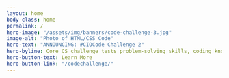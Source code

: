 ```yaml
---
layout: home
body-class: home
permalink: /
hero-image: "/assets/img/banners/code-challenge-3.jpg"
image-alt: "Photo of HTML/CSS Code"
hero-text: "ANNOUNCING: #CIOCode Challenge 2"
hero-byline: Core CS challenge tests problem-solving skills, coding knowledge, and fundamentals using a coding language of the participant's choice.
hero-button-text: Learn More
hero-button-link: "/codechallenge/"
---
```

